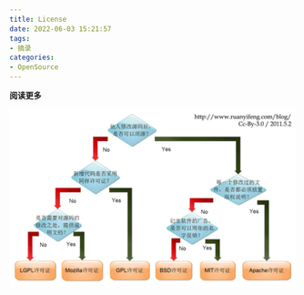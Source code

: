 ```yaml
---
title: License
date: 2022-06-03 15:21:57
tags: 
- 摘录
categories: 
- OpenSource
---
```


**阅读更多**

<!--more-->

![fig1](/images/License/fig1.jpeg)

